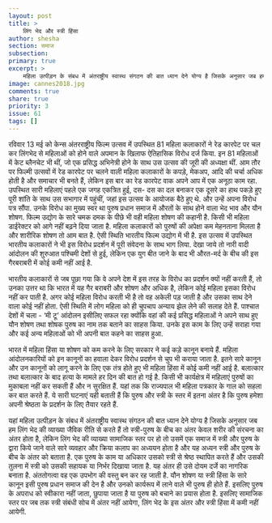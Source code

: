 ```yaml
---
layout: post
title: >
    लिंग भेद और स्त्री हिंसा
author: shesha
section: समाज
subsection:
primary: true
excerpt: >
    महिला उत्पीड़न के संबध में अंतराष्ट्रीय स्वास्थ संगठन की बात ध्यान देने योग्य है जिसके अनुसार जब हम लिंग भेद की व्याख्या जैविक रीति से करते हैं तो स्त्री-पुरुष के बीच का अंतर केवल शरीर की संरचना का अंतर होता है, लेकिन लिंग भेद की व्याख्या सामाजिक स्तर पर हो तो उसमें एक समाज में स्त्री और पुरुष के द्वारा किये जाने वाले सारे व्यवहार और क्रिया कलाप का अध्ययन होता है और यह अध्यन स्त्री और पुरुष के बीच के अंतर को बताता है.
image: cannes2018.jpg
comments: true
share: true
priority: 3
issue: 61
tags: []
---
```


रविवार 13 मई को केन्स अंतरराष्ट्रीय फिल्म उत्सव में उपस्थित 81 महिला कलाकारों ने रेड कारपेट पर चल कर लिंगभेद से महिलाओं को होने वाले अपमान के खिलाफ ऐतिहासिक विरोध दर्ज किया. इन 81 महिलाओं में केट ब्लैनचेट भी थीं, जो एक प्रसिद्ध अभिनेत्री होने के साथ उस उत्सव की जूरी की अध्यक्षा थीं. आम तौर पर फिल्मी उत्सवों में रेड कारपेट पर चलने वाली महिला कलाकारों के कपड़े, मेकअप, आदि की चर्चा अधिक होती है और समाचार भी बनते हैं, लेकिन इस बार का रेड कारपेट वाक अपने आप में एक अनूठा काम रहा. उपस्थित सारी महिलाएं पहले एक जगह एकत्रित हुई, दस- दस का दल बनाकर एक दूसरे का हाथ पकड़े हुए पूरी शांति के साथ उस सभागार में पहुंचीं, जहां इस उत्सव के आयोजक बैठे हुए थे. और उन्हें अपना विरोध पत्र सौंपा. उनके विरोध का मुख्य स्वर था पुरुष प्रधान समाज में औरतों के साथ होने वाला भेद भाव और यौन शोषण. फिल्म उद्योग के सारे चमक दमक के पीछे भी वही महिला शोषण की कहानी है. किसी भी महिला डाईरेक्टर को आगे नहीं बढ़ने दिया जाता है. महिला कलाकारों को पुरुषों की अपेक्षा कम मेहनताना मिलता है और शारीरिक शोषण तो आम बात है. ऐसी स्थिति भारतीय फिल्म उद्योग में भी है. इस उत्सव में उपस्थित भारतीय कलाकारों ने भी इस विरोध प्रदर्शन में पूरी संवेदना के साथ भाग लिया. देखा जाये तो नारी वादी आंदोलन की शुरुआत पश्चिमी देशों से हुई, लेकिन एक युग बीत जाने के बाद भी औरत-मर्द के बीच की इस गैरबराबरी में कोई कमी नहीं आई है.

भारतीय कलाकारों से जब पूछा गया कि वे अपने देश में इस तरह के विरोध का प्रदर्शन क्यों नहीं करती हैं, तो उनका उत्तर था कि भारत में यह गैर बराबरी और शोषण और अधिक है, लेकिन कोई महिला इसका विरोध नहीं कर पाती है. अगर कोई महिला विरोध करती भी है तो वह अकेली पड़ जाती है और उसका साथ देने वाला कोई नहीं होता. ऐसी स्थिति में लोग महिला को ही चुपचाप अन्याय झेल लेने की सलाह देते हैं. पाश्चात देशों में चला - ‘मी टू’ आंदोलन इसीलिए सफल रहा क्योंकि वहां की कई प्रसिद्ध महिलाओं ने अपने साथ हुए यौन शोषण तथा शोषक पुरुष का नाम तक बताने का साहस किया. उनके इस काम के लिए उन्हें सराहा गया और कई अन्य महिलाओं को भी अपनी बात कहने का साहस हुआ.

भारत में महिला हिंसा या शोषण को कम करने के लिए सरकार ने कई कड़े कानून बनाये हैं. महिला आंदोलनकारियों को इन कानूनों का हवाला देकर विरोध प्रदर्शन से चुप भी कराया जाता है. इतने सारे कानून और उन कानूनों को लागू करने के लिए एक तंत्र होते हुए भी महिला हिंसा में कोई कमी नहीं आई है. बलात्कार तथा बलात्कार के बाद हत्या के मामले हर दिन की बात हो गई है. किसी भी कार्यक्षेत्र में महिलाएं पुरुषों का मुकाबला नहीं कर सकती हैं और न सुरक्षित हैं. यहां तक कि राज्यपाल भी महिला पत्रकार के गाल को सहला कर बात करते हैं. ये सारी घटनाएं यही बताती हैं कि पुरुष और स्त्री के स्तर में इतना अंतर है कि पुरुष हमेशा अपनी श्रेष्ठता के प्रदर्शन के लिए तैयार रहते हैं.

यहां महिला उत्पीड़न के संबध में अंतराष्ट्रीय स्वास्थ संगठन की बात ध्यान देने योग्य है जिसके अनुसार जब हम लिंग भेद की व्याख्या जैविक रीति से करते हैं तो स्त्री-पुरुष के बीच का अंतर केवल शरीर की संरचना का अंतर होता है, लेकिन लिंग भेद की व्याख्या सामाजिक स्तर पर हो तो उसमें एक समाज में स्त्री और पुरुष के द्वारा किये जाने वाले सारे व्यवहार और क्रिया कलाप का अध्ययन होता है और यह अध्यन स्त्री और पुरुष के बीच के अंतर को बताता है. एक पुरुष के काम या अधिकार उसको स्त्री से श्रेष्ठ स्थापित करते हैं और उसकी तुलना में स्त्री को उसकी सहायक या निर्भर दिखाया जाता है. यह अंतर ही उसे दोयम दर्जे का नागरिक बनाता है. अंततोगत्वा वह एक उपभोग की वस्तु बन कर रह जाती है. यौन शोषण या स्त्री हिंसा के सारे कानून इसी पुरुष प्रधान समाज की देन है और उनको कार्यरूप में लाने वाले भी पुरुष ही होते हैं. इसलिए पुरुष के अपराध को स्वीकारा नहीं जाता, छुपाया जाता है या पुरुष को बचाने का प्रयास होता है. इसलिए सामाजिक स्तर पर जब तक स्त्री संबंधी सोच में अंतर नहीं आयेगा, लिंग भेद के इस अंतर और स्त्री हिंसा में कमी नहीं आयेगी.